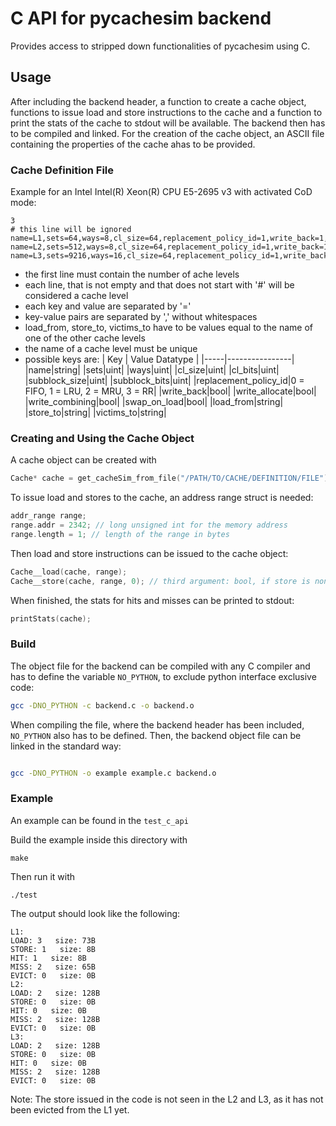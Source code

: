 # C API for pycachesim backend

Provides access to stripped down functionalities of pycachesim using C.

## Usage

After including the backend header, a function to create a cache object, functions to issue load and store instructions to the cache and a function to print the stats of the cache to stdout will be available. The backend then has to be compiled and linked. For the creation of the cache object, an ASCII file containing the properties of the cache ahas to be provided.

### Cache Definition File

Example for an Intel Intel(R) Xeon(R) CPU E5-2695 v3 with activated CoD mode:

```
3
# this line will be ignored
name=L1,sets=64,ways=8,cl_size=64,replacement_policy_id=1,write_back=1,write_allocate=1,subblock_size=64,load_from=L2,store_to=L2
name=L2,sets=512,ways=8,cl_size=64,replacement_policy_id=1,write_back=1,write_allocate=1,load_from=L3,store_to=L3
name=L3,sets=9216,ways=16,cl_size=64,replacement_policy_id=1,write_back=1,write_allocate=1
```

- the first line must contain the number of ache levels
- each line, that is not empty and that does not start with '#' will be considered a cache level
- each key and value are separated by '='
- key-value pairs are separated by ',' without whitespaces
- load_from, store_to, victims_to have to be values equal to the name of one of the other cache levels
- the name of a cache level must be unique
- possible keys are: 
  | Key | Value Datatype |
  |-----|----------------|
  |name|string|
  |sets|uint|
  |ways|uint|
  |cl_size|uint|
  |cl_bits|uint|
  |subblock_size|uint|
  |subblock_bits|uint|
  |replacement_policy_id|0 = FIFO, 1 = LRU, 2 = MRU, 3 = RR|
  |write_back|bool|
  |write_allocate|bool|
  |write_combining|bool|
  |swap_on_load|bool|
  |load_from|string|
  |store_to|string|
  |victims_to|string|

### Creating and Using the Cache Object

A cache object can be created with

```C
Cache* cache = get_cacheSim_from_file("/PATH/TO/CACHE/DEFINITION/FILE");
```

To issue load and stores to the cache, an address range struct is needed:

```C
addr_range range;
range.addr = 2342; // long unsigned int for the memory address
range.length = 1; // length of the range in bytes
```

Then load and store instructions can be issued to the cache object:

```C
Cache__load(cache, range);
Cache__store(cache, range, 0); // third argument: bool, if store is non temporal
```

When finished, the stats for hits and misses can be printed to stdout:

```C
printStats(cache);
```

### Build

The object file for the backend can be compiled with any C compiler and has to define the variable ```NO_PYTHON```, to exclude python interface exclusive code:

```sh
gcc -DNO_PYTHON -c backend.c -o backend.o
```

When compiling the file, where the backend header has been included, ```NO_PYTHON``` also has to be defined. Then, the backend object file can be linked in the standard way:

```sh

gcc -DNO_PYTHON -o example example.c backend.o
```

### Example

An example can be found in the ```test_c_api```

Build the example inside this directory with

```make```

Then run it with

```./test```

The output should look like the following:

```
L1:
LOAD: 3   size: 73B
STORE: 1   size: 8B
HIT: 1   size: 8B
MISS: 2   size: 65B
EVICT: 0   size: 0B
L2:
LOAD: 2   size: 128B
STORE: 0   size: 0B
HIT: 0   size: 0B
MISS: 2   size: 128B
EVICT: 0   size: 0B
L3:
LOAD: 2   size: 128B
STORE: 0   size: 0B
HIT: 0   size: 0B
MISS: 2   size: 128B
EVICT: 0   size: 0B
```

Note: The store issued in the code is not seen in the L2 and L3, as it has not been evicted from the L1 yet.